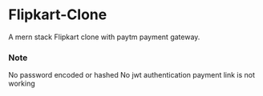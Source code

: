 # Flipkart-Clone
A mern stack Flipkart clone with paytm payment gateway.

### Note
No password encoded or hashed
No jwt authentication
payment link is not working
